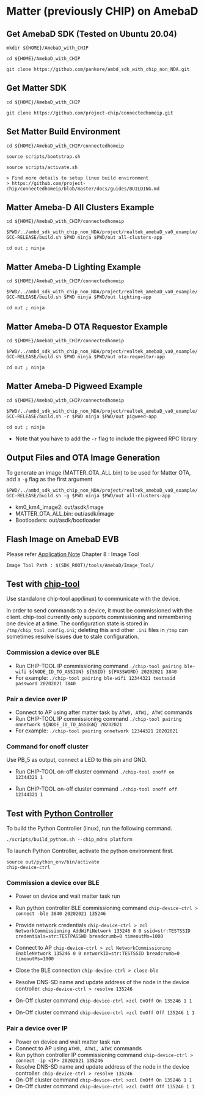 # Matter (previously CHIP) on AmebaD

## Get AmebaD SDK (Tested on Ubuntu 20.04)

    mkdir ${HOME}/AmebaD_with_CHIP
    
    cd ${HOME}/AmebaD_with_CHIP
    
    git clone https://github.com/pankore/ambd_sdk_with_chip_non_NDA.git
    
    
## Get Matter SDK

    cd ${HOME}/AmebaD_with_CHIP

    git clone https://github.com/project-chip/connectedhomeip.git


## Set Matter Build Environment 

    cd ${HOME}/AmebaD_with_CHIP/connectedhomeip

    source scripts/bootstrap.sh

    source scripts/activate.sh

    > Find more details to setup linux build environment
    > https://github.com/project-chip/connectedhomeip/blob/master/docs/guides/BUILDING.md


## Matter Ameba-D All Clusters Example

`cd ${HOME}/AmebaD_with_CHIP/connectedhomeip`

`$PWD/../ambd_sdk_with_chip_non_NDA/project/realtek_amebaD_va0_example/GCC-RELEASE/build.sh $PWD ninja $PWD/out all-clusters-app`
	
`cd out ; ninja`


## Matter Ameba-D Lighting Example

`cd ${HOME}/AmebaD_with_CHIP/connectedhomeip`

`$PWD/../ambd_sdk_with_chip_non_NDA/project/realtek_amebaD_va0_example/GCC-RELEASE/build.sh $PWD ninja $PWD/out lighting-app`
	
`cd out ; ninja`


## Matter Ameba-D OTA Requestor Example

`cd ${HOME}/AmebaD_with_CHIP/connectedhomeip`

`$PWD/../ambd_sdk_with_chip_non_NDA/project/realtek_amebaD_va0_example/GCC-RELEASE/build.sh $PWD ninja $PWD/out ota-requestor-app`
	
`cd out ; ninja`


## Matter Ameba-D Pigweed Example

`cd ${HOME}/AmebaD_with_CHIP/connectedhomeip`

`$PWD/../ambd_sdk_with_chip_non_NDA/project/realtek_amebaD_va0_example/GCC-RELEASE/build.sh -r $PWD ninja $PWD/out pigweed-app`
	
`cd out ; ninja`

* Note that you have to add the `-r` flag to include the pigweed RPC library


## Output Files and OTA Image Generation

To generate an image (MATTER_OTA_ALL.bin) to be used for Matter OTA, add a `-g` flag as the first argument

`$PWD/../ambd_sdk_with_chip_non_NDA/project/realtek_amebaD_va0_example/GCC-RELEASE/build.sh -g $PWD ninja $PWD/out all-clusters-app`

* km0_km4_image2: out/asdk/image
* MATTER_OTA_ALL.bin: out/asdk/image
* Bootloaders: out/asdk/bootloader


## Flash Image on AmebaD EVB

Please refer [Application Note](https://github.com/pankore/ambd_sdk_with_chip_non_NDA/blob/master/doc/AN0400%20Ameba-D%20Application%20Note%20v14.pdf) Chapter 8 : Image Tool

    Image Tool Path : $(SDK_ROOT)/tools/AmebaD/Image_Tool/


## Test with [chip-tool](https://github.com/pankore/connectedhomeip/tree/master/examples/chip-tool)
Use standalone chip-tool app(linux) to communicate with the device.

In order to send commands to a device, it must be commissioned with the client. chip-tool currently only supports commissioning and remembering one device at a time. The configuration state is stored in `/tmp/chip_tool_config.ini`; deleting this and other `.ini` files in `/tmp` can sometimes resolve issues due to stale configuration.


### Commission a device over BLE

* Run CHIP-TOOL IP commissioning command `./chip-tool pairing ble-wifi ${NODE_ID_TO_ASSIGN} ${SSID} ${PASSWORD} 20202021 3840`
* For example: `./chip-tool pairing ble-wifi 12344321 testssid password 20202021 3840`


### Pair a device over IP

* Connect to AP using after matter task by `ATW0, ATW1, ATWC` commands
* Run CHIP-TOOL IP commissioning command `./chip-tool pairing onnetwork ${NODE_ID_TO_ASSIGN} 20202021`
* For example: `./chip-tool pairing onnetwork 12344321 20202021`


### Command for onoff cluster

Use PB_5 as output, connect a LED to this pin and GND.

* Run CHIP-TOOL on-off cluster command `./chip-tool onoff on 12344321 1`

* Run CHIP-TOOL on-off cluster command `./chip-tool onoff off 12344321 1`


## Test with [Python Controller](https://github.com/hank820/connectedhomeip/blob/master/docs/guides/python_chip_controller_building.md)
To build the Python Controller (linux), run the following command.

	./scripts/build_python.sh --chip_mdns platform

To launch Python Controller, activate the python environment first.
	
	source out/python_env/bin/activate
	chip-device-ctrl


### Commission a device over BLE
* Power on device and wait matter task run
* Run python controller BLE commissioning command `chip-device-ctrl > connect -ble 3840 20202021 135246`
* Provide network credentials `chip-device-ctrl > zcl NetworkCommissioning AddWiFiNetwork 135246 0 0 ssid=str:TESTSSID credentials=str:TESTPASSWD breadcrumb=0 timeoutMs=1000`
* Connect to AP `chip-device-ctrl > zcl NetworkCommissioning EnableNetwork 135246 0 0 networkID=str:TESTSSID breadcrumb=0 timeoutMs=1000`
* Close the BLE connection `chip-device-ctrl > close-ble`
* Resolve DNS-SD name and update address of the node in the device controller. `chip-device-ctrl > resolve 135246`

* On-Off cluster command `chip-device-ctrl >zcl OnOff On 135246 1 1`
* On-Off cluster command `chip-device-ctrl >zcl OnOff Off 135246 1 1`


### Pair a device over IP
* Power on device and wait matter task run
* Connect to AP using `ATW0, ATW1, ATWC` commands
* Run python controller IP commissioning command `chip-device-ctrl > connect -ip <IP> 20202021 135246`
* Resolve DNS-SD name and update address of the node in the device controller. `chip-device-ctrl > resolve 135246`
* On-Off cluster command `chip-device-ctrl >zcl OnOff On 135246 1 1`
* On-Off cluster command `chip-device-ctrl >zcl OnOff Off 135246 1 1`
